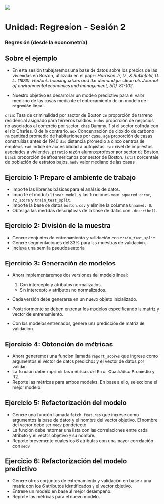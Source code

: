 ![](logo.png)

# Unidad: Regresíon - Sesión 2

### Regresión (desde la econometría)

## Sobre el ejemplo


* En esta sesión trabajaremos una base de datos sobre los precios de las viviendas en Boston, utilizada en el paper _Harrison Jr, D., & Rubinfeld, D. L. (1978). Hedonic housing prices and the demand for clean air. Journal of environmental economics and management, 5(1), 81-102._

* Nuestro objetivo es desarrollar un modelo predictivo para el valor mediano de las casas mediante el entrenamiento de un modelo de regresión lineal. 


`crim`: Tasa de criminalidad por sector de Boston
`zn` proporción de terreno residencial asignado para terrenos baldíos.
`indus` proporción de negocios no asociados al comercio por sector.
`chas` Dummy. 1 si el sector colinda con el río Charles, 0 de lo contrario.
`nox` Concentración de dióxido de carbono
`rm` cantidad promedio de habitaciones por  casa.
`age` proporción de casas construídas antes de 1940
`dis` distancia promedio a cinco centros de empleos.
`rad` índice de accesibilidad a autopistas.
`tax` nivel de impuestos asociados a viviendas.
`ptratio` razón alumno:profesor por sector de Boston.
`black` proporción de afroamericanos por sector de Boston.
`lstat` porcentaje de población de estratos bajos.
`medv` valor mediano de las casas 

## Ejercicio 1: Prepare el ambiente de trabajo

* Importe las librerías básicas para el análisis de datos.
* Importe el módulo `linear_model`, y las funciones `mean_squared_error`, `r2_score` y `train_test_split`.
* Importe la base de datos `boston.csv` y elimine la columna `Unnamed: 0`.
* Obtenga las medidas descriptivas de la base de datos con `.describe()`.


## Ejercicio 2: División de la muestra

* Genere conjuntos de entrenamiento y validación con `train_test_split`.
* Genere segmentaciones del 33% para las muestras de validación.
* Incluya una semilla pseudoaleatoria


## Ejercicio 3: Generación de modelos

* Ahora implementaremos dos versiones del modelo lineal:
    1. Con intercepto y atributos normalizados.
    - Sin intercepto y atributos no normalizados.

* Cada versión debe generarse en un nuevo objeto inicializado.
* Posteriormente se deben entrenar los modelos especificando la matriz y vector de entrenamiento.
* Con los modelos entrenados, genere una predicción de matriz de validación.

## Ejercicio 4: Obtención de métricas 

* Ahora generemos una función llamada `report_scores` que ingrese como argumentos el vector de datos predichos y el vector de datos por validar.
* La función debe imprimir las métricas del Error Cuadrático Promedio y R2.
* Reporte las métricas para ambos modelos. En base a ello, seleccione el mejor modelo.


## Ejercicio 5: Refactorización del modelo

* Genere una función llamada `fetch_features` que ingrese como argumentos la base de datos y el nombre del vector objetivo. El nombre del vector debe ser `medv` por defecto
* La función debe retornar una lista con las correlaciones entre cada atributo y el vector objetivo y su nombre.
* Reporte brevemente cuales los 6 atributos con una mayor correlación con `medv`

## Ejercicio 6: Refactorización del modelo predictivo

* Genere otros conjuntos de entrenamiento y validación en base a una matriz con los 6 atributos identificados y el vector objetivo.
* Entrene un modelo en base al mejor desempeño.
* Reporte las métricas para el nuevo modelo.
